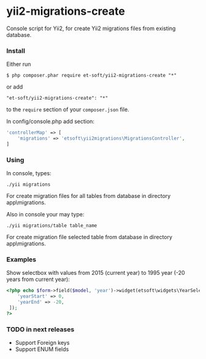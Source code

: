 # yii2-migrations-create

Console script for Yii2, for create Yii2 migrations files from existing database.

### Install

Either run

```
$ php composer.phar require et-soft/yii2-migrations-create "*"
```

or add

```
"et-soft/yii2-migrations-create": "*"
```

to the ```require``` section of your `composer.json` file.

In config/console.php add section:

```php
'controllerMap' => [
    'migrations' => 'etsoft\yii2migrations\MigrationsController',
]
```

### Using

In console, types: 

```
./yii migrations
```

For create migration files for all tables from database in directory app\migrations.

Also in console your may type: 

```
./yii migrations/table table_name
```

For create migration file selected table from database in directory app\migrations.

### Examples


Show selectbox with values from 2015 (current year) to 1995 year (-20 years from current year):

```php
<?php echo $form->field($model, 'year')->widget(etsoft\widgets\YearSelectbox::classname(), [
    'yearStart' => 0,
    'yearEnd' => -20,
 ]);
?>
```

### TODO in next releases

- Support Foreign keys
- Support ENUM fields